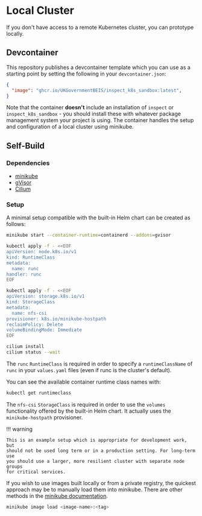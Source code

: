 # Local Cluster

If you don't have access to a remote Kubernetes cluster, you can prototype locally.

## Devcontainer

This repository publishes a devcontainer template which you can use as a starting point
by setting the following in your `devcontainer.json`:

```json
{
  "image": "ghcr.io/UKGovernmentBEIS/inspect_k8s_sandbox:latest",
}
```

Note that the container **doesn't** include an installation of `inspect` or
`inspect_k8s_sandbox` - you should install these with whatever package management
system your project is using. The container handles the setup and configuration of
a local cluster using minikube.

## Self-Build

### Dependencies

* [minikube](https://minikube.sigs.k8s.io/docs/)
* [gVisor](https://gvisor.dev/docs/user_guide/install/)
* [Cilium](https://github.com/cilium/cilium-cli)

### Setup

A minimal setup compatible with the built-in Helm chart can be created as follows:

```sh
minikube start --container-runtime=containerd --addons=gvisor

kubectl apply -f - <<EOF
apiVersion: node.k8s.io/v1
kind: RuntimeClass
metadata:
  name: runc
handler: runc
EOF

kubectl apply -f - <<EOF
apiVersion: storage.k8s.io/v1
kind: StorageClass
metadata:
  name: nfs-csi
provisioner: k8s.io/minikube-hostpath
reclaimPolicy: Delete
volumeBindingMode: Immediate
EOF

cilium install
cilium status --wait
```

The `runc` `RuntimeClass` is required in order to specify a `runtimeClassName` of `runc`
in your `values.yaml` files (even if runc is the cluster's default).

You can see the available container runtime class names with:

```sh
kubectl get runtimeclass
```

The `nfs-csi` `StorageClass` is required in order to use the `volumes` functionality
offered by the built-in Helm chart. It actually uses the `minikube-hostpath`
provisioner.

!!! warning

    This is an example setup which is appropriate for development work, but
    should not be used long term or in a production setting. For long-term use
    you should use a larger, more resilient cluster with separate node groups
    for critical services.

If you wish to use images built locally or from a private registry, the quickest
approach may be to manually load them into minikube. There are other methods in the
[minikube documentation](https://minikube.sigs.k8s.io/docs/handbook/pushing/).

```sh
minikube image load <image-name>:<tag>
```
